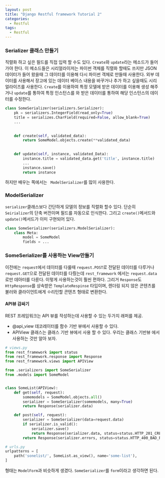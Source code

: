 ```yaml
---
layout: post
title: "Django Restful framework Tutorial 2"
categories:
  - Restful
tags:
  - Restful
---
```


### Serializer 클래스 만들기
직렬화 하고 싶은 필드를 직접 입력 할 수도 있다.
`Create`와 `update`라는 메소드가 들어 가야 한다. 이 메소드들은 시리얼라이저는 파이썬 객체를 직렬화 할때도 쓰지만 JSON데이터가 들어 왔을때 그 데이터를 이용해 다시 파이썬 객체로 만들때 사용한다.
외부 데이터를 사용해서 장고에 있는 데이터 베이스 내용을 바꾸거나 추가 하고 싶을때도 시리얼라이즈를 사용한다. `Create`를 이용하여 특정 모델에 받은 데이터를 이용해 생성 해주거나 `update`를 통하여 특정 인스턴스를 와 받은 데이터를 통하여 해당 인스턴스의 데이터를 수정한다.

```python
class SomeSerializer(serializers.Serializer):
    pk = serializers.IntegerField(read_only=True)
    title = serializes.CharField(required=False, allow_blank=True)
    ...
    
    
    def create(self, validated_data):
        return SomeModel.objects.create(**validated_data)
        
        
    def update(self, instance, validated_Data):
        instance.title = validated_data.get('title', instance.title)
        ...
        instance.save()
        return instance
```

하지만 배우는 쪽에서는 ` ModelSerializer`를 많이 사용한다.

### ModelSerializer
`serializer`클래스보다 간단하게 모델의 정보를 직렬화 할수 있다.
단순히 `Seirializer`의 단축 버전이며 필드를 자동으로 인식한다. 그리고 `create()`메서드와 `update()`메서드가 이미 구현되어 있다.
```python
class SomeSerializer(serializers.ModelSerializer):
    class Meta:
        model = SomeModel
        fields = ...
```

### SomeSerializer를 사용하는 View만들기
이전에는 `request`에서 데이터를 다룰때 `request.POST`로 전달된 데이터를 다루거나 `request.GET`으로 전달된 데이터를 다뤘는데 `rest_framework` 에서는 `request.data`로만 데아터를 다룬다. 이렇게 사용하는것이 훨씬 편하다.
그리거 `Response`도 `HttpResponse`를 상속받은 `TemplateRespinse` 타입이며, 렌더링 되지 않은 콘텐츠를 불러와 클라이언트에게 ㅇ리턴할 콘텐츠 형태로 변환한다.

#### API뷰 감싸기
REST 프레임워크는 API 뷰를 작성하는데 사용할 수 있는 두가지 래퍼를 제공.
* @api_view 데코레이터를 함수 기반 뷰에서 사용할 수 있다.
* APIView 클래스는 클래스 기반 뷰에서 사용 할 수 있다. 우리는 클래스 기반뷰 에서 사용하는 것만 알아 보자.

```python
# views.py
from rest_framework import status
from rest_framework.response import Response
from rest_framework.views import APIView

from .serializers import SomeSerializer
from .models import SomeModel


class SomeList(APIView):
    def get(self, request):
        somemodels = SomeModel.objects.all()
        serializer = SomeSerializer(somemodels, many=True)
        return Response(serializer.data)

    def post(self, request):
        serializer = SomeSerializer(data=request.data)
        if serializer.is_valid():
            serializer.save()
            return Response(serializer.data, status=status.HTTP_201_CREATED)
        return Response(serializer.errors, status=status.HTTP_400_BAD_REQUEST)
```

```python
# urls.py
urlpatterns = [
    path('sonelist/', SomeList.as_view(), name='some-list'),
]

```
형태는 `ModelForm`과 비슷하게 생겼다. `SomeSerializer`를 `form`이라고 생각하면 된다. 

